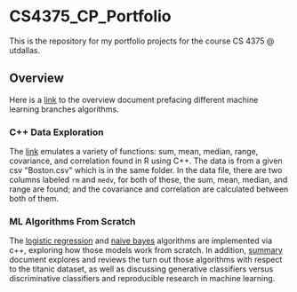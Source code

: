 # CS4375_CP_Portfolio
This is the repository for my portfolio projects for the course CS 4375 @ utdallas. 

## Overview

Here is a [link](https://github.com/pekkalacd/CS4375_CP_Portfolio/blob/main/Initial%20Project/CDP19005_Machine%20Learning%20(2).pdf) to the overview document prefacing different machine learning branches algorithms.

### C++ Data Exploration

The [link](https://github.com/pekkalacd/CS4375_CP_Portfolio/blob/main/C%2B%2B%20Data%20Exploration/C%2B%2B_Data_Exploration_doc.pdf) emulates a variety of functions: sum, mean, median, range, covariance, and correlation found in R using C++. The data is from a given csv "Boston.csv" which is in the same folder. In the data file, there are two columns labeled `rm` and `medv`, for both of these, the sum, mean, median, and range are found; and the covariance and correlation are calculated between both of them. 

### ML Algorithms From Scratch

The [logistic regression](https://github.com/pekkalacd/CS4375_CP_Portfolio/blob/main/ML%20Algorithms%20from%20Scratch/logistic_reg.cpp) and [naive bayes](https://github.com/pekkalacd/CS4375_CP_Portfolio/blob/main/ML%20Algorithms%20from%20Scratch/naive_bayes.cpp) algorithms are implemented via c++, exploring how those models work from scratch. In addition, [summary](https://github.com/pekkalacd/CS4375_CP_Portfolio/blob/main/ML%20Algorithms%20from%20Scratch/ML_Algorithms_from_Scratch.pdf) document explores and reviews the turn out those algorithms with respect to the titanic dataset, as well as discussing generative classifiers versus
discriminative classifiers and reproducible research in machine learning. 
